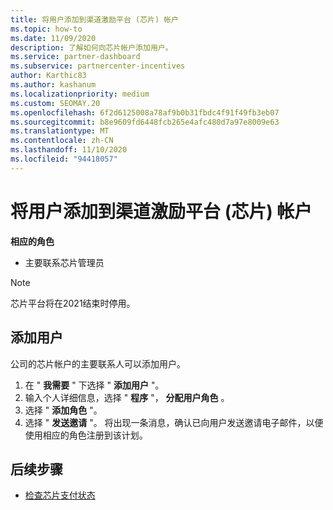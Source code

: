 ```yaml
---
title: 将用户添加到渠道激励平台 (芯片) 帐户
ms.topic: how-to
ms.date: 11/09/2020
description: 了解如何向芯片帐户添加用户。
ms.service: partner-dashboard
ms.subservice: partnercenter-incentives
author: Karthic83
ms.author: kashanum
ms.localizationpriority: medium
ms.custom: SEOMAY.20
ms.openlocfilehash: 6f2d6125008a78af9b0b31fbdc4f91f49fb3eb07
ms.sourcegitcommit: b8e9609fd6448fcb265e4afc480d7a97e8009e63
ms.translationtype: MT
ms.contentlocale: zh-CN
ms.lasthandoff: 11/10/2020
ms.locfileid: "94418057"
---
```

# <a name="add-users-to-your-channel-incentives-platform-chip-account"></a>将用户添加到渠道激励平台 (芯片) 帐户

**相应的角色**

- 主要联系芯片管理员
 
>[!NOTE]
>芯片平台将在2021结束时停用。

## <a name="add-users"></a>添加用户

公司的芯片帐户的主要联系人可以添加用户。

1. 在 " **我需要** " 下选择 " **添加用户** "。
2. 输入个人详细信息，选择 " **程序** "， **分配用户角色** 。
3. 选择 " **添加角色** "。
4. 选择 " **发送邀请** "。
将出现一条消息，确认已向用户发送邀请电子邮件，以便使用相应的角色注册到该计划。

## <a name="next-steps"></a>后续步骤

- [检查芯片支付状态](chip-payment-status.md)